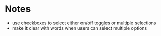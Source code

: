 # Notes

* use checkboxes to select either on/off toggles or multiple selections
* make it clear with words when users can select multiple options